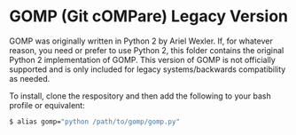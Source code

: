 # GOMP (**G**it c**OMP**are) Legacy Version

GOMP was originally written in Python 2 by Ariel Wexler. If, for whatever reason, you need or prefer to use Python 2, this folder contains the original Python 2 implementation of GOMP. This version of GOMP is not officially supported and is only included for legacy systems/backwards compatibility as needed.

To install, clone the respository and then add the following to your bash profile or equivalent:

```bash
$ alias gomp="python /path/to/gomp/gomp.py"
```